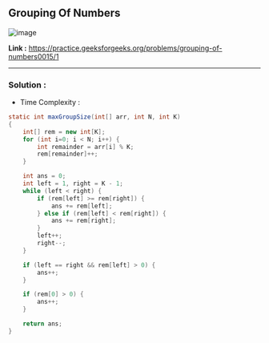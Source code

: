 ## Grouping Of Numbers 

![image](https://user-images.githubusercontent.com/23376002/200132941-5ae5d7ef-b77d-4f57-911e-256391011cf9.png)


**Link :** https://practice.geeksforgeeks.org/problems/grouping-of-numbers0015/1

--------------------------------------------------------------------------------------------------------------------------------------------------------

### Solution :

- Time Complexity :


```java
static int maxGroupSize(int[] arr, int N, int K) 
{
    int[] rem = new int[K];
    for (int i=0; i < N; i++) {
        int remainder = arr[i] % K;
        rem[remainder]++;
    }

    int ans = 0;
    int left = 1, right = K - 1;
    while (left < right) {
        if (rem[left] >= rem[right]) {
            ans += rem[left];
        } else if (rem[left] < rem[right]) {
            ans += rem[right];
        }
        left++;
        right--;
    }

    if (left == right && rem[left] > 0) {
        ans++;
    }

    if (rem[0] > 0) {
        ans++;
    }

    return ans;
}


```

